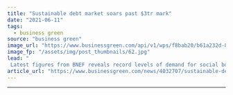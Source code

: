 ```yaml
---
title: "Sustainable debt market soars past $3tr mark"
date: "2021-06-11"
tags: 
  - business green
source: "business green"
image_url: "https://www.businessgreen.com/api/v1/wps/f8bab20/b61a232d-89b5-4ff8-b12e-0e59d2ae3d46/7/ne-re-usa-lempster-300-185x114.jpg"
image_fp: "/assets/img/post_thumbnails/62.jpg"
lead: "
 Latest figures from BNEF reveals record levels of demand for social bonds, as green investment flows continue to accelerate ..."
article_url: "https://www.businessgreen.com/news/4032707/sustainable-debt-market-soars-past-usd3tr-mark"
---
```


---
